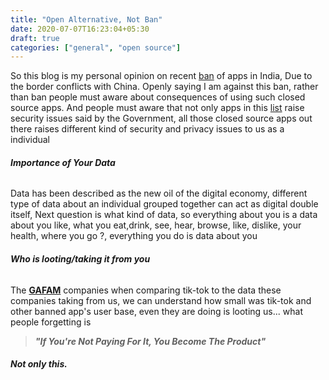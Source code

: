 ```yaml
---
title: "Open Alternative, Not Ban"
date: 2020-07-07T16:23:04+05:30
draft: true
categories: ["general", "open source"]
---
```


So this blog is my personal opinion on recent [ban](https://www.aljazeera.com/news/2020/06/india-bans-59-chinese-apps-border-dispute-200629180545547.html) of apps in India, Due to the border conflicts with China.
Openly saying I am against this ban, rather than ban people must aware about consequences of using such closed source apps.
And people must aware that not only apps in this [list](https://en.wikipedia.org/wiki/List_of_mobile_apps_banned_in_India) raise security issues said by the Government, all those closed source apps out there raises different kind of security and privacy issues to us as a individual

###### **Importance of Your Data**
Data has been described as the new oil of the digital economy, different type of data about an individual grouped together can act as digital double itself, Next question is what kind of data, so everything about you is a data about you like, what you eat,drink, see, hear, browse, like, dislike, your health, where you go ?, everything you do is data about you 

###### **Who is looting/taking it from you**
The **[GAFAM](https://en.wikipedia.org/wiki/Big_Tech)** companies when comparing tik-tok to the data these companies taking from us, we can understand how small was tik-tok and other banned app's  user base, even they are doing is looting us... what people forgetting is 
> **_"If You're Not Paying For It, You Become The Product"_**

###### **Not only this.**